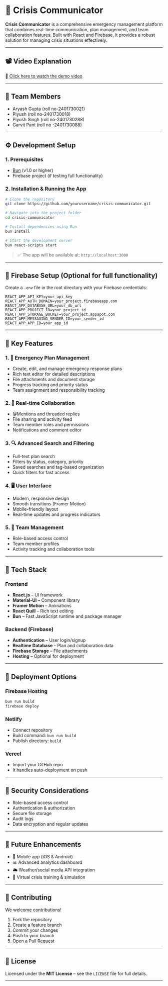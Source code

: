 # 🚨 Crisis Communicator

**Crisis Communicator** is a comprehensive emergency management platform that combines real-time communication, plan management, and team collaboration features. Built with React and Firebase, it provides a robust solution for managing crisis situations effectively.

---

## 📽️ Video Explanation

🎥 [Click here to watch the demo video](#)  
<!-- Replace # with actual YouTube or Google Drive video link -->

---

## 👥 Team Members

- Aryash Gupta (roll no-2401730021)
- Piyush  (roll no-2401730018)
- Piyush Singh  (roll no-2401730288)
- Garvit Pant (roll no -2401730088)

---

## ⚙️ Development Setup

### 1. Prerequisites
- [Bun](https://bun.sh/) (v1.0 or higher)
- Firebase project (if testing full functionality)

### 2. Installation & Running the App
```bash
# Clone the repository
git clone https://github.com/yourusername/crisis-communicator.git

# Navigate into the project folder
cd crisis-communicator

# Install dependencies using Bun
bun install

# Start the development server
bun react-scripts start
```

> ✅ The app will be available at: `http://localhost:3000`

---

## 🔑 Firebase Setup (Optional for full functionality)

Create a `.env` file in the root directory with your Firebase credentials:

```
REACT_APP_API_KEY=your_api_key
REACT_APP_AUTH_DOMAIN=your_project.firebaseapp.com
REACT_APP_DATABASE_URL=your_db_url
REACT_APP_PROJECT_ID=your_project_id
REACT_APP_STORAGE_BUCKET=your_project.appspot.com
REACT_APP_MESSAGING_SENDER_ID=your_sender_id
REACT_APP_APP_ID=your_app_id
```

---

## 🌟 Key Features

### 1. 🧩 Emergency Plan Management
- Create, edit, and manage emergency response plans
- Rich text editor for detailed descriptions
- File attachments and document storage
- Progress tracking and priority status
- Team assignment and responsibility tracking

### 2. 💬 Real-time Collaboration
- @Mentions and threaded replies
- File sharing and activity feed
- Team member roles and permissions
- Notifications and comment editor

### 3. 🔍 Advanced Search and Filtering
- Full-text plan search
- Filters by status, category, priority
- Saved searches and tag-based organization
- Quick filters for fast access

### 4. 🖥️ User Interface
- Modern, responsive design
- Smooth transitions (Framer Motion)
- Mobile-friendly layout
- Real-time updates and progress indicators

### 5. 👥 Team Management
- Role-based access control
- Team member profiles
- Activity tracking and collaboration tools

---

## 🔧 Tech Stack

### Frontend
- **React.js** – UI framework
- **Material-UI** – Component library
- **Framer Motion** – Animations
- **React Quill** – Rich text editing
- **Bun** – Fast JavaScript runtime and package manager

### Backend (Firebase)
- **Authentication** – User login/signup
- **Realtime Database** – Plan and collaboration data
- **Firebase Storage** – File attachments
- **Hosting** – Optional for deployment

---

## 🚀 Deployment Options

### Firebase Hosting
```bash
bun run build
firebase deploy
```

### Netlify
- Connect repository
- Build command: `bun run build`
- Publish directory: `build`

### Vercel
- Import your GitHub repo
- It handles auto-deployment on push

---

## 🔐 Security Considerations

- Role-based access control
- Authentication & authorization
- Secure file storage
- Audit logs
- Data encryption and regular updates

---

## 🔮 Future Enhancements

- 📱 Mobile app (iOS & Android)
- 📊 Advanced analytics dashboard
- 🌦️ Weather/social media API integration
- 🧪 Virtual crisis training & simulation

---

## 🤝 Contributing

We welcome contributions!

1. Fork the repository  
2. Create a feature branch  
3. Commit your changes  
4. Push to your branch  
5. Open a Pull Request

---

## 📄 License

Licensed under the **MIT License** – see the `LICENSE` file for full details.

---


